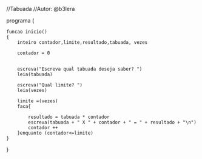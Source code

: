 //Tabuada
//Autor: @b3lera

programa
{
	
	funcao inicio()
	{
		inteiro contador,limite,resultado,tabuada, vezes

		contador = 0
		
		
		escreva("Escreva qual tabuada deseja saber? ")
		leia(tabuada)

		escreva("Qual limite? ")
		leia(vezes)
		
		limite =(vezes)
		faca{

			resultado = tabuada * contador
			escreva(tabuada + " X " + contador + " = " + resultado + "\n")
			contador ++
		}enquanto (contador<=limite)
	}
}
